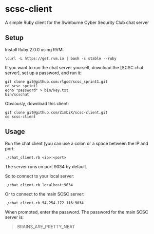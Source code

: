 scsc-client
===========

A simple Ruby client for the Swinburne Cyber Security Club chat server

## Setup

Install Ruby 2.0.0 using RVM:

    \curl -L https://get.rvm.io | bash -s stable --ruby

If you want to run the chat server yourself, download the [SCSC chat server], set up a password, and run it:

    git clone git@github.com:rlgod/scsc_sprint1.git
    cd scsc_sprint1
    echo "password" > bin/key.txt
    bin/scschat

Obviously, download this client:

    git clone git@github.com/ZimbiX/scsc-client.git
    cd scsc-client

## Usage

Run the chat client (you can use a colon or a space between the IP and port:

    ./chat_client.rb <ip>:<port>

The server runs on port 9034 by default.

So to connect to your local server:

    ./chat_client.rb localhost:9034

Or to connect to the main SCSC server:

    ./chat_client.rb 54.254.172.116:9034

When prompted, enter the password. The password for the main SCSC server is:

> BRAINS_ARE_PRETTY_NEAT